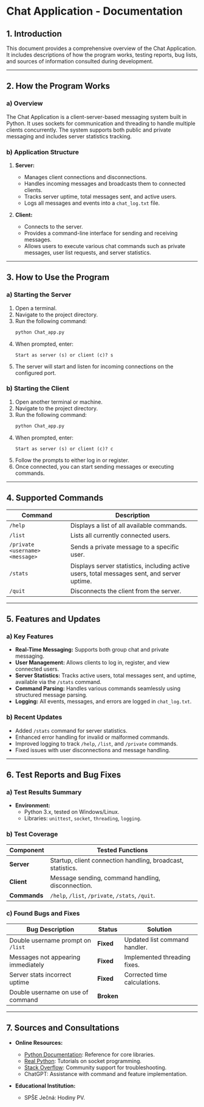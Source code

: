 # Chat Application - Documentation

## **1. Introduction**

This document provides a comprehensive overview of the Chat Application. It includes descriptions of how the program works, testing reports, bug lists, and sources of information consulted during development.

---

## **2. How the Program Works**

### **a) Overview**

The Chat Application is a client-server-based messaging system built in Python. It uses sockets for communication and threading to handle multiple clients concurrently. The system supports both public and private messaging and includes server statistics tracking.

### **b) Application Structure**

1. **Server:**
   - Manages client connections and disconnections.
   - Handles incoming messages and broadcasts them to connected clients.
   - Tracks server uptime, total messages sent, and active users.
   - Logs all messages and events into a `chat_log.txt` file.

2. **Client:**
   - Connects to the server.
   - Provides a command-line interface for sending and receiving messages.
   - Allows users to execute various chat commands such as private messages, user list requests, and server statistics.

---

## **3. How to Use the Program**

### **a) Starting the Server**

1. Open a terminal.
2. Navigate to the project directory.
3. Run the following command:
   ```bash
   python Chat_app.py
   ```
4. When prompted, enter:
   ```
   Start as server (s) or client (c)? s
   ```
5. The server will start and listen for incoming connections on the configured port.

### **b) Starting the Client**

1. Open another terminal or machine.
2. Navigate to the project directory.
3. Run the following command:
   ```bash
   python Chat_app.py
   ```
4. When prompted, enter:
   ```
   Start as server (s) or client (c)? c
   ```
5. Follow the prompts to either log in or register.
6. Once connected, you can start sending messages or executing commands.

---

## **4. Supported Commands**

| **Command**                    | **Description**                                                                                                                                 |
|--------------------------------|-------------------------------------------------------------------------------------------------------------------------------------------------|
| `/help`                        | Displays a list of all available commands.                                                                                                     |
| `/list`                        | Lists all currently connected users.                                                                                                           |
| `/private <username> <message>`| Sends a private message to a specific user.                                                                                                    |
| `/stats`                       | Displays server statistics, including active users, total messages sent, and server uptime.                                                    |
| `/quit`                        | Disconnects the client from the server.                                                                                                        |

---

## **5. Features and Updates**

### **a) Key Features**

- **Real-Time Messaging:** Supports both group chat and private messaging.
- **User Management:** Allows clients to log in, register, and view connected users.
- **Server Statistics:** Tracks active users, total messages sent, and uptime, available via the `/stats` command.
- **Command Parsing:** Handles various commands seamlessly using structured message parsing.
- **Logging:** All events, messages, and errors are logged in `chat_log.txt`.

### **b) Recent Updates**
- Added `/stats` command for server statistics.
- Enhanced error handling for invalid or malformed commands.
- Improved logging to track `/help`, `/list`, and `/private` commands.
- Fixed issues with user disconnections and message handling.

---

## **6. Test Reports and Bug Fixes**

### **a) Test Results Summary**

- **Environment:**
  - Python 3.x, tested on Windows/Linux.
  - Libraries: `unittest`, `socket`, `threading`, `logging`.

### **b) Test Coverage**

| **Component** | **Tested Functions**                                        |
|---------------|-------------------------------------------------------------|
| **Server**    | Startup, client connection handling, broadcast, statistics. |
| **Client**    | Message sending, command handling, disconnection.           |
| **Commands**  | `/help`, `/list`, `/private`, `/stats`, `/quit`.            |

### **c) Found Bugs and Fixes**

| Bug Description                     | Status     | Solution                        |
|-------------------------------------|------------|---------------------------------|
| Double username prompt on `/list`  | **Fixed**  | Updated list command handler.  |
| Messages not appearing immediately | **Fixed**  | Implemented threading fixes.   |
| Server stats incorrect uptime       | **Fixed**  | Corrected time calculations.   |
| Double username on use of command    | **Broken**  | |

---

## **7. Sources and Consultations**

- **Online Resources:**
  - [Python Documentation](https://docs.python.org/3/): Reference for core libraries.
  - [Real Python](https://realpython.com/): Tutorials on socket programming.
  - [Stack Overflow](https://stackoverflow.com/): Community support for troubleshooting.
  - ChatGPT: Assistance with command and feature implementation.

- **Educational Institution:**
  - SPŠE Ječná: Hodiny PV.


